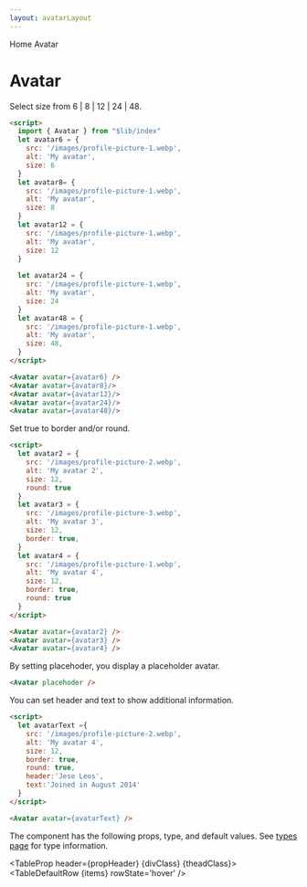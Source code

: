 ```yaml
---
layout: avatarLayout
---
```


<script>
  import Htwo from '../utils/Htwo.svelte'
  import ExampleDiv from '../utils/ExampleDiv.svelte'
  import TableProp from '../utils/TableProp.svelte'
  import TableDefaultRow from '../utils/TableDefaultRow.svelte'
  import { Avatar, Breadcrumb, BreadcrumbItem } from "$lib/index"
  import { Home } from 'svelte-heros'
  import alertProp from '../props/Avatar.json'
  // Props table
  export let items = alertProp.props
	let propHeader = ['Name', 'Type', 'Default']
	
	let divClass='w-full relative overflow-x-auto shadow-md sm:rounded-lg py-4'
let theadClass ='text-xs text-gray-700 uppercase bg-gray-50 dark:bg-gray-700 dark:text-white'

  let avatar6 = {
    src: '/images/profile-picture-1.webp',
    alt: 'My avatar',
    size: 6
  }
  let avatar8= {
    src: '/images/profile-picture-1.webp',
    alt: 'My avatar',
    size: 8
  }
  let avatar12 = {
    src: '/images/profile-picture-1.webp',
    alt: 'My avatar',
    size: 12
  }
  let avatar16 = {
    src: '/images/profile-picture-1.webp',
    alt: 'My avatar',
    size: 16
  }
  let avatar24 = {
    src: '/images/profile-picture-1.webp',
    alt: 'My avatar',
    size: 24
  }
  let avatar48 = {
    src: '/images/profile-picture-1.webp',
    alt: 'My avatar',
    size: 48
  }

  let avatar2 = {
    src: '/images/profile-picture-2.webp',
    alt: 'My avatar 2',
    size: 12,
    round: true
  }
  let avatar3 = {
    src: '/images/profile-picture-3.webp',
    alt: 'My avatar 3',
    size: 12,
    border: true,
  }
  let avatar4 = {
    src: '/images/profile-picture-1.webp',
    alt: 'My avatar 4',
    size: 12,
    border: true,
    round: true
  }
  let avatarText ={
    src: '/images/profile-picture-2.webp',
    alt: 'My avatar 4',
    size: 12,
    border: true,
    round: true,
    header:'Jese Leos',
    text:'Joined in August 2014'
  }
</script>

<Breadcrumb>
  <BreadcrumbItem href="/" icon={Home} variation="solid">Home</BreadcrumbItem>
  <BreadcrumbItem>Avatar</BreadcrumbItem>
</Breadcrumb>

<h1 class="text-3xl w-full dark:text-white py-8">Avatar</h1>

<Htwo label="Sizes" />

<p>Select size from  6 | 8 | 12 | 24 | 48.</p>

<ExampleDiv>
<div class=" flex flex-wrap justify-center space-x-4">
<Avatar avatar={avatar6} />
<Avatar avatar={avatar8}/>
<Avatar avatar={avatar12}/>
<Avatar avatar={avatar24}/>
<Avatar avatar={avatar48}/>
</div>


```html
<script>
  import { Avatar } from "$lib/index"
  let avatar6 = {
    src: '/images/profile-picture-1.webp',
    alt: 'My avatar',
    size: 6
  }
  let avatar8= {
    src: '/images/profile-picture-1.webp',
    alt: 'My avatar',
    size: 8
  }
  let avatar12 = {
    src: '/images/profile-picture-1.webp',
    alt: 'My avatar',
    size: 12
  }
 
  let avatar24 = {
    src: '/images/profile-picture-1.webp',
    alt: 'My avatar',
    size: 24
  }
  let avatar48 = {
    src: '/images/profile-picture-1.webp',
    alt: 'My avatar',
    size: 48,
  }
</script>

<Avatar avatar={avatar6} />
<Avatar avatar={avatar8}/>
<Avatar avatar={avatar12}/>
<Avatar avatar={avatar24}/>
<Avatar avatar={avatar48}/>
```
</ExampleDiv>

<Htwo label="Border and round" />

<p>Set true to border and/or round.</p>

<ExampleDiv>
  <div class=" flex flex-wrap justify-center space-x-4">
    <Avatar avatar={avatar2} />
    <Avatar avatar={avatar3} />
    <Avatar avatar={avatar4} />
  </div>

```html
<script>
  let avatar2 = {
    src: '/images/profile-picture-2.webp',
    alt: 'My avatar 2',
    size: 12,
    round: true
  }
  let avatar3 = {
    src: '/images/profile-picture-3.webp',
    alt: 'My avatar 3',
    size: 12,
    border: true,
  }
  let avatar4 = {
    src: '/images/profile-picture-1.webp',
    alt: 'My avatar 4',
    size: 12,
    border: true,
    round: true
  }
</script>  

<Avatar avatar={avatar2} />
<Avatar avatar={avatar3} />
<Avatar avatar={avatar4} />
```
</ExampleDiv>

<Htwo label="Placeholder" />

<p>By setting placehoder, you display a placeholder avatar.</p>

<div class="rounded-xl w-full my-4 mx-auto bg-gradient-to-r bg-white dark:bg-gray-900 border border-gray-200 dark:border-gray-700 p-2 sm:p-6 flex flex-wrap justify-center">

  <Avatar placehoder />



```html
<Avatar placehoder />
```
</div>

<Htwo label="Avatar text" />

<p>You can set header and text to show additional information.</p>

<div class="rounded-xl w-full my-4 mx-auto bg-gradient-to-r bg-white dark:bg-gray-900 border border-gray-200 dark:border-gray-700 p-2 sm:p-6 flex flex-wrap justify-center">
  <Avatar avatar={avatarText} />



```html
<script>
  let avatarText ={
    src: '/images/profile-picture-2.webp',
    alt: 'My avatar 4',
    size: 12,
    border: true,
    round: true,
    header:'Jese Leos',
    text:'Joined in August 2014'
  }
</script>

<Avatar avatar={avatarText} />
```
</div>

<Htwo label="Props" />

<p>The component has the following props, type, and default values. See <a href="/pages/types">types 
 page</a> for type information.</p>

<TableProp header={propHeader} {divClass} {theadClass}>
  <TableDefaultRow {items} rowState='hover' />
</TableProp>